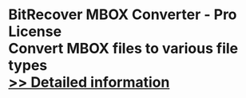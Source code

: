 # BitRecover MBOX Converter - Pro License<br />Convert MBOX files to various file types<br />[>> Detailed information](https://secure.shareit.com/shareit/product.html?productid=300964035&affiliateid=200057808)